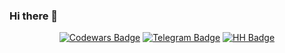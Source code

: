 ### Hi there 👋

<div id="badges" align="center">
  <a href="https://www.codewars.com/users/Ilyakiki"><img src="https://img.shields.io/badge/Codewars-red?style=for-the-badge&logo=codewars&logoColor=white" alt="Codewars Badge"/></a>
  <a href=""><img src="https://img.shields.io/badge/Telegram-blue?style=for-the-badge&logo=telegram&logoColor=white" alt="Telegram Badge"/></a>
  <a href="https://spb.hh.ru/resume/45e87dfbff0b6775b80039ed1f4d7558306462"><img src="https://img.shields.io/badge/Head Hunter-red?style=for-the-badge&logo=headhunter&logoColor=white" alt="HH Badge"/></a>
</div>
<!--
**Ilyakiki/Ilyakiki** is a ✨ _special_ ✨ repository because its `README.md` (this file) appears on your GitHub profile.

Here are some ideas to get you started:

- 🔭 I’m currently working on ...
- 🌱 I’m currently learning ...
- 👯 I’m looking to collaborate on ...
- 🤔 I’m looking for help with ...
- 💬 Ask me about ...
- 📫 How to reach me: ...
- 😄 Pronouns: ...
- ⚡ Fun fact: ...
-->
